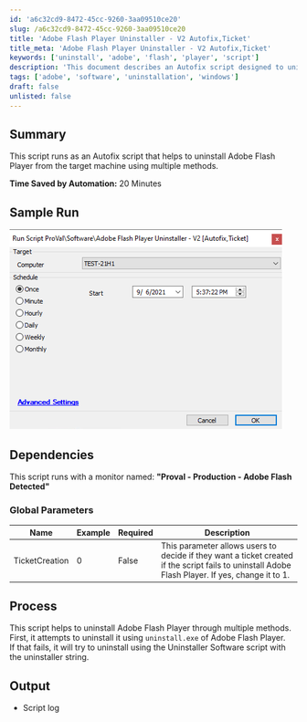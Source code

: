 ```yaml
---
id: 'a6c32cd9-8472-45cc-9260-3aa09510ce20'
slug: /a6c32cd9-8472-45cc-9260-3aa09510ce20
title: 'Adobe Flash Player Uninstaller - V2 Autofix,Ticket'
title_meta: 'Adobe Flash Player Uninstaller - V2 Autofix,Ticket'
keywords: ['uninstall', 'adobe', 'flash', 'player', 'script']
description: 'This document describes an Autofix script designed to uninstall Adobe Flash Player from target machines using multiple methods. The script aims to save time by automating the uninstallation process and includes options for ticket creation in case of failure.'
tags: ['adobe', 'software', 'uninstallation', 'windows']
draft: false
unlisted: false
---
```


## Summary

This script runs as an Autofix script that helps to uninstall Adobe Flash Player from the target machine using multiple methods.

**Time Saved by Automation:** 20 Minutes

## Sample Run

![Sample Run](../../../static/img/docs/a6c32cd9-8472-45cc-9260-3aa09510ce20/image_1.png)

## Dependencies

This script runs with a monitor named: **"Proval - Production - Adobe Flash Detected"**

### Global Parameters

| Name            | Example | Required | Description                                                                                                                                                          |
|-----------------|---------|----------|----------------------------------------------------------------------------------------------------------------------------------------------------------------------|
| TicketCreation   | 0       | False    | This parameter allows users to decide if they want a ticket created if the script fails to uninstall Adobe Flash Player. If yes, change it to 1.                  |

## Process

This script helps to uninstall Adobe Flash Player through multiple methods.  
First, it attempts to uninstall it using `uninstall.exe` of Adobe Flash Player.  
If that fails, it will try to uninstall using the Uninstaller Software script with the uninstaller string.

## Output

- Script log



